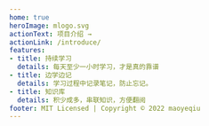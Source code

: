 ```yaml
---
home: true
heroImage: mlogo.svg
actionText: 项目介绍 →
actionLink: /introduce/
features:
- title: 持续学习
  details: 每天至少一小时学习，才是真的靠谱
- title: 边学边记
  details: 学习过程中记录笔记，防止忘记。
- title: 知识库
  details: 积少成多，串联知识，方便翻阅
footer: MIT Licensed | Copyright © 2022 maoyeqiu
---
```


<book-list-book-list></book-list-book-list>

